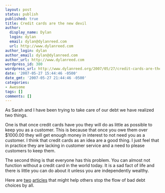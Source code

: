 ```yaml
---
layout: post
status: publish
published: true
title: Credit cards are the new devil
author:
  display_name: Dylan
  login: dylan
  email: dylan@dylanreed.com
  url: http://www.dylanreed.com
author_login: dylan
author_email: dylan@dylanreed.com
author_url: http://www.dylanreed.com
wordpress_id: 380
wordpress_url: http://www.dylanreed.org/2007/05/27/credit-cards-are-the-new-devil/
date: '2007-05-27 15:44:46 -0500'
date_gmt: '2007-05-27 21:44:46 -0500'
categories:
- Awesome
tags: []
comments: []
---
```

<p>As Sarah and I have been trying to take care of our debt we have realized two things.</p>
<p>One is that once credit cards have you they will do as little as possible to keep you as a customer. This is because that once you owe them over $1000.00 they will get enough money in interest to not need you as a customer. I think that credit cards as an idea are a good thing. I just feel that in practice they are lacking in customer service and a need to please customers to keep them.</p>
<p>The second thing is that everyone has this problem. You can almost not function without a credit card in the world today. It is a sad fact of life and there is little you can do about it unless you are independently wealthy.</p>
<p>Here are <a href="http://www.cardguide.co.uk/articles/credit_card_types.html">two</a> <a href="http://www.cardguide.co.uk/articles/rate_tart.html">articles</a> that might help others stop the flow of bad debt choices by all.</p>
